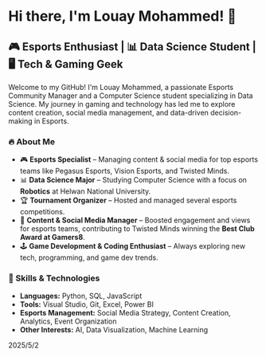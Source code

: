 # Hi there, I'm Louay Mohammed! 👋

## 🎮 Esports Enthusiast | 📊 Data Science Student | 🖥️ Tech & Gaming Geek

Welcome to my GitHub! I'm Louay Mohammed, a passionate Esports Community Manager and a Computer Science student specializing in Data Science. My journey in gaming and technology has led me to explore content creation, social media management, and data-driven decision-making in Esports.

### 🔥 About Me
- 🎮 **Esports Specialist** – Managing content & social media for top esports teams like Pegasus Esports, Vision Esports, and Twisted Minds.
- 📊 **Data Science Major** – Studying Computer Science with a focus on **Robotics** at Helwan National University.
- 🏆 **Tournament Organizer** – Hosted and managed several esports competitions.
- 🎥 **Content & Social Media Manager** – Boosted engagement and views for esports teams, contributing to Twisted Minds winning the **Best Club Award at Gamers8**.
- 🕹️ **Game Development & Coding Enthusiast** – Always exploring new tech, programming, and game dev trends.

### 🚀 Skills & Technologies
- **Languages:** Python, SQL, JavaScript
- **Tools:** Visual Studio, Git, Excel, Power BI
- **Esports Management:** Social Media Strategy, Content Creation, Analytics, Event Organization
- **Other Interests:** AI, Data Visualization, Machine Learning


2025/5/2

